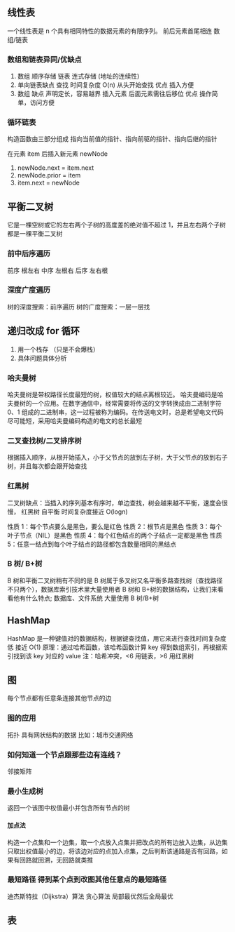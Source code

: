 ## 线性表

一个线性表是 n 个具有相同特性的数据元素的有限序列。 前后元素首尾相连 数组/链表

### 数组和链表异同/优缺点

1. 数组 顺序存储 链表 连式存储 (地址的连续性)
2. 单向链表缺点 查找 时间复杂度 O(n) 从头开始查找 优点 插入方便
3. 数组 缺点 声明定长，容易越界 插入元素 后面元素需往后移位 优点 操作简单，访问方便

### 循环链表

构造函数由三部分组成
指向当前值的指针、指向前驱的指针、指向后继的指针

在元素 item 后插入新元素 newNode

1. newNode.next = item.next
2. newNode.prior = item
3. item.next = newNode

## 平衡二叉树

它是一棵空树或它的左右两个子树的高度差的绝对值不超过 1，并且左右两个子树都是一棵平衡二叉树

### 前中后序遍历

前序 根左右
中序 左根右
后序 左右根

### 深度广度遍历

树的深度搜索：前序遍历
树的广度搜索：一层一层找

## 递归改成 for 循环

1. 用一个栈存 （只是不会爆栈）
2. 具体问题具体分析

### 哈夫曼树

哈夫曼树是带权路径长度最短的树，权值较大的结点离根较近。
哈夫曼编码是哈夫曼树的一个应用。在数字通信中，经常需要将传送的文字转换成由二进制字符 0、1 组成的二进制串，这一过程被称为编码。在传送电文时，总是希望电文代码尽可能短，采用哈夫曼编码构造的电文的总长最短

### 二叉查找树/二叉排序树

根据插入顺序，从根开始插入，小于父节点的放到左子树，大于父节点的放到右子树，并且每次都会跟开始查找

### 红黑树

二叉树缺点：当插入的序列基本有序时，单边查找，树会越来越不平衡，速度会很慢，
红黑树 自平衡 时间复杂度接近 O(logn)

性质 1：每个节点要么是黑色，要么是红色
性质 2：根节点是黑色
性质 3：每个叶子节点（NIL）是黑色
性质 4：每个红色结点的两个子结点一定都是黑色
性质 5：任意一结点到每个叶子结点的路径都包含数量相同的黑结点

### B 树/ B+树

B 树和平衡二叉树稍有不同的是 B 树属于多叉树又名平衡多路查找树（查找路径不只两个），数据库索引技术里大量使用者 B 树和 B+树的数据结构，让我们来看看他有什么特点;
数据库、文件系统 大量使用 B 树/B+树

## HashMap

HashMap 是一种键值对的数据结构，根据键查找值，用它来进行查找时间复杂度低 接近 O(1)
原理：通过哈希函数，该哈希函数计算 key 得到数组索引，再根据索引找到该 key 对应的 value
注：哈希冲突，<6 用链表，>6 用红黑树

## 图

每个节点都有任意条连接其他节点的边

### 图的应用

拓扑 具有网状结构的数据 比如：城市交通网络

### 如何知道一个节点跟那些边有连线？

邻接矩阵

### 最小生成树

返回一个该图中权值最小并包含所有节点的树

#### 加点法

构造一个点集和一个边集，取一个点放入点集并把改点的所有边放入边集，从边集只取出权值最小的边，将该边对应的点加入点集，之后判断该通路是否有回路，如果有回路就回溯，无回路就类推

### 最短路径 得到某个点到改图其他任意点的最短路径

迪杰斯特拉（Dijkstra）算法 贪心算法 局部最优然后全局最优

## 表
